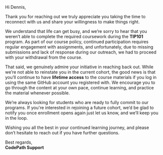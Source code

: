 Hi Dennis,

Thank you for reaching out we truly appreciate you taking the time to reconnect with us and share your willingness to make things right.

We understand that life can get busy, and we’re sorry to hear that you weren’t able to complete the required coursework during the **TIP101** program. As part of our course policy, continued participation requires regular engagement with assignments, and unfortunately, due to missing submissions and lack of response during our outreach, we had to proceed with your withdrawal from the course.

That said, we genuinely admire your initiative in reaching back out. While we’re not able to reinstate you in the current cohort, the good news is that you’ll continue to have **lifetime access** to the course materials if you log in using the same GitHub account you registered with. We encourage you to go through the content at your own pace, continue learning, and practice the material whenever possible.

We’re always looking for students who are ready to fully commit to our programs. If you're interested in rejoining a future cohort, we’d be glad to notify you once enrollment opens again just let us know, and we’ll keep you in the loop.

Wishing you all the best in your continued learning journey, and please don’t hesitate to reach out if you have further questions.

Best regards,  
**CodePath Support**
